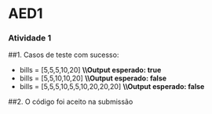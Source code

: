# AED1

### Atividade 1

##1. Casos de teste com sucesso:
* bills = [5,5,5,10,20]   __\\\Output esperado: true__
* bills = [5,5,10,10,20]   __\\\Output esperado: false__
* bills = [5,5,5,10,5,5,10,20,20,20]  __\\\Output esperado: false__
  
##2. O código foi aceito na submissão 
